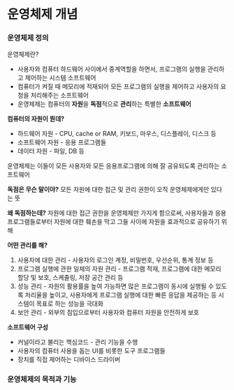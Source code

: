 # 운영체제 개념
### 운영체제 정의

 운영체제란?
- 사용자와 컴퓨터 하드웨어 사이에서 중계역할을 하면서, 프로그램의 실행을 관리하고 제어하는 시스템 소프트웨어
- 컴퓨터가 켜질 때 메모리에 적재되어 모든 프로그램의 실행을 제어하고 사용자의 요청을 처리해주는 소프트웨어
- 운영체제는 컴퓨터의 **자원**을 **독점**적으로 **관리**하는 특별한 **소프트웨어**

**컴퓨터의 자원이 뭔데?**
- 하드웨어 자원 - CPU, cache or RAM, 키보드, 마우스, 디스플레이, 디스크 등
- 소프트웨어 자원 - 응용 프로그램들
- 데이터 자원 - 파일, DB 등

운영체제는 이들이 모든 사용자와 모든 응용프로그램에 의해 잘 공유되도록 관리하는 소프트웨어

**독점은 무슨 말이야?**
모든 자원에 대한 접근 및 관리 권한이 오직 운영체제에게만 있다는 뜻

**왜 독점하는데?**
자원에 대한 접근 권한을 운영체제만 가지게 함으로써, 사용자들과 응용프로그램들로부터 자원에 대한 훼손을 막고 그들 사이에 자원을 효과적으로 공유하기 위해

**어떤 관리를 해?**
1. 사용자에 대한 관리 - 사용자의 로그인 계정, 비밀번호, 우선순위, 통계 정보 등
2. 프로그램 실행에 관한 일체의 자원 관리 - 프로그램 적재, 프로그램에 대한 메모리 할당 및 보호, 스케줄링, 저장 공간 관리 등
3. 성능 관리 - 자원의 활용률을 높여 가능하면 많은 프로그램이 동시에 실행될 수 있도록 처리율을 높이고, 사용자에게 프로그램 실행에 대한 빠른 응답을 제공하는 등 시스템이 목표로 하는 성능을 극대화
4. 보안 관리 - 외부의 침입으로부터 사용자와 컴퓨터 자원을 안전하게 보호

**소프트웨어 구성**
- 커널이라고 불리는 핵심코드 - 관리 기능을 수행
- 사용자의 컴퓨터 사용을 돕는 UI를 비롯한 도구 프로그램들
- 장치를 직접 제어하는 디바이스 드라이버

### 운영체제의 목적과 기능
